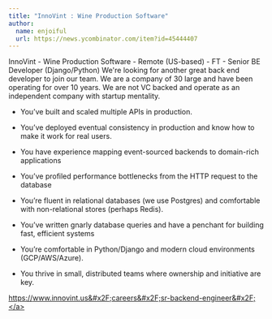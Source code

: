 ```yaml
---
title: "InnoVint : Wine Production Software"
author:
  name: enjoiful
  url: https://news.ycombinator.com/item?id=45444407
---
```

InnoVint - Wine Production Software - Remote (US-based) - FT - Senior BE Developer (Django&#x2F;Python) We&#x27;re looking for another great back end developer to join our team. We are a company of 30 large and have been operating for over 10 years. We are not VC backed and operate as an independent company with startup mentality.

- You’ve built and scaled multiple APIs in production.

- You’ve deployed eventual consistency in production and know how to make it work for real users.

- You have experience mapping event-sourced backends to domain-rich applications

- You’ve profiled performance bottlenecks from the HTTP request to the database

- You’re fluent in relational databases (we use Postgres) and comfortable with non-relational stores (perhaps Redis).

- You’ve written gnarly database queries and have a penchant for building fast, efficient systems

- You’re comfortable in Python&#x2F;Django and modern cloud environments (GCP&#x2F;AWS&#x2F;Azure).

- You thrive in small, distributed teams where ownership and initiative are key.

<a href="https:&#x2F;&#x2F;www.innovint.us&#x2F;careers&#x2F;sr-backend-engineer&#x2F;" rel="nofollow">https:&#x2F;&#x2F;www.innovint.us&#x2F;careers&#x2F;sr-backend-engineer&#x2F;</a>
<JobApplication />

